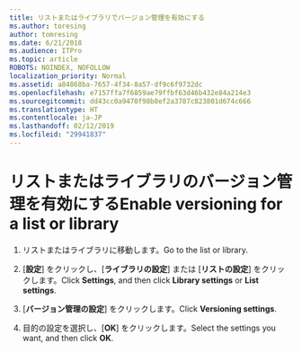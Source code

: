 ```yaml
---
title: リストまたはライブラリでバージョン管理を有効にする
ms.author: toresing
author: tomresing
ms.date: 6/21/2018
ms.audience: ITPro
ms.topic: article
ROBOTS: NOINDEX, NOFOLLOW
localization_priority: Normal
ms.assetid: a84868ba-7657-4f34-8a57-df9c6f9732dc
ms.openlocfilehash: e7157ffa7f6859ae79ffbf63d46b432e84a214e3
ms.sourcegitcommit: dd43cc0a9470f98b8ef2a3787c823801d674c666
ms.translationtype: HT
ms.contentlocale: ja-JP
ms.lasthandoff: 02/12/2019
ms.locfileid: "29941837"
---
```

# <a name="enable-versioning-for-a-list-or-library"></a><span data-ttu-id="a8184-102">リストまたはライブラリのバージョン管理を有効にする</span><span class="sxs-lookup"><span data-stu-id="a8184-102">Enable versioning for a list or library</span></span>

1. <span data-ttu-id="a8184-103">リストまたはライブラリに移動します。</span><span class="sxs-lookup"><span data-stu-id="a8184-103">Go to the list or library.</span></span>
    
2. <span data-ttu-id="a8184-104">[**設定**] をクリックし、[**ライブラリの設定**] または [**リストの設定**] をクリックします。</span><span class="sxs-lookup"><span data-stu-id="a8184-104">Click **Settings**, and then click **Library settings** or **List settings**.</span></span>
    
3. <span data-ttu-id="a8184-105">[**バージョン管理の設定**] をクリックします。</span><span class="sxs-lookup"><span data-stu-id="a8184-105">Click **Versioning settings**.</span></span>
    
4. <span data-ttu-id="a8184-106">目的の設定を選択し、[**OK**] をクリックします。</span><span class="sxs-lookup"><span data-stu-id="a8184-106">Select the settings you want, and then click **OK**.</span></span>
    

